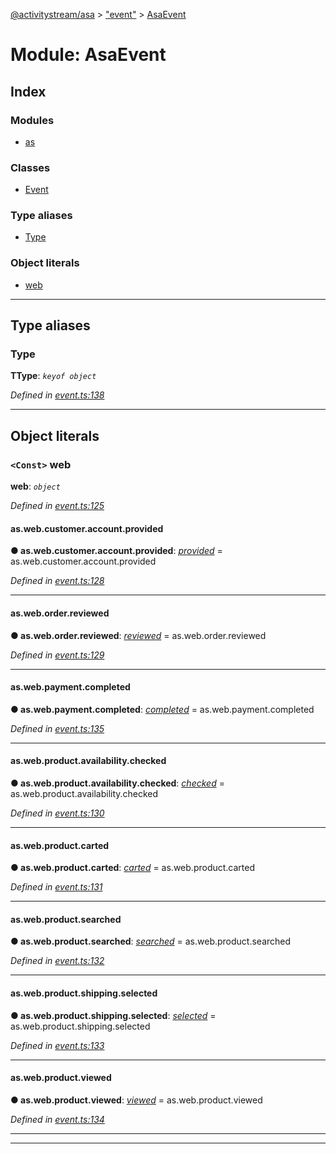 [@activitystream/asa](../README.md) > ["event"](../modules/_event_.md) > [AsaEvent](../modules/_event_.asaevent.md)

# Module: AsaEvent

## Index

### Modules

* [as](_event_.asaevent.as.md)

### Classes

* [Event](../classes/_event_.asaevent.event.md)

### Type aliases

* [Type](_event_.asaevent.md#type)

### Object literals

* [web](_event_.asaevent.md#web)

---

## Type aliases

<a id="type"></a>

###  Type

**ΤType**: *`keyof object`*

*Defined in [event.ts:138](https://github.com/activitystream/asa.js/blob/7fc5aa0/src/event.ts#L138)*

___

## Object literals

<a id="web"></a>

### `<Const>` web

**web**: *`object`*

*Defined in [event.ts:125](https://github.com/activitystream/asa.js/blob/7fc5aa0/src/event.ts#L125)*

<a id="web.as_web_customer_account_provided"></a>

####  as.web.customer.account.provided

**● as.web.customer.account.provided**: *[provided](../classes/_event_.asaevent.as.web.customer.account.provided.md)* =  as.web.customer.account.provided

*Defined in [event.ts:128](https://github.com/activitystream/asa.js/blob/7fc5aa0/src/event.ts#L128)*

___
<a id="web.as_web_order_reviewed"></a>

####  as.web.order.reviewed

**● as.web.order.reviewed**: *[reviewed](../classes/_event_.asaevent.as.web.order.reviewed.md)* =  as.web.order.reviewed

*Defined in [event.ts:129](https://github.com/activitystream/asa.js/blob/7fc5aa0/src/event.ts#L129)*

___
<a id="web.as_web_payment_completed"></a>

####  as.web.payment.completed

**● as.web.payment.completed**: *[completed](../classes/_event_.asaevent.as.web.payment.completed.md)* =  as.web.payment.completed

*Defined in [event.ts:135](https://github.com/activitystream/asa.js/blob/7fc5aa0/src/event.ts#L135)*

___
<a id="web.as_web_product_availability_checked"></a>

####  as.web.product.availability.checked

**● as.web.product.availability.checked**: *[checked](../classes/_event_.asaevent.as.web.product.availability.checked.md)* =  as.web.product.availability.checked

*Defined in [event.ts:130](https://github.com/activitystream/asa.js/blob/7fc5aa0/src/event.ts#L130)*

___
<a id="web.as_web_product_carted"></a>

####  as.web.product.carted

**● as.web.product.carted**: *[carted](../classes/_event_.asaevent.as.web.product.carted.md)* =  as.web.product.carted

*Defined in [event.ts:131](https://github.com/activitystream/asa.js/blob/7fc5aa0/src/event.ts#L131)*

___
<a id="web.as_web_product_searched"></a>

####  as.web.product.searched

**● as.web.product.searched**: *[searched](../classes/_event_.asaevent.as.web.product.searched.md)* =  as.web.product.searched

*Defined in [event.ts:132](https://github.com/activitystream/asa.js/blob/7fc5aa0/src/event.ts#L132)*

___
<a id="web.as_web_product_shipping_selected"></a>

####  as.web.product.shipping.selected

**● as.web.product.shipping.selected**: *[selected](../classes/_event_.asaevent.as.web.product.shipping.selected.md)* =  as.web.product.shipping.selected

*Defined in [event.ts:133](https://github.com/activitystream/asa.js/blob/7fc5aa0/src/event.ts#L133)*

___
<a id="web.as_web_product_viewed"></a>

####  as.web.product.viewed

**● as.web.product.viewed**: *[viewed](../classes/_event_.asaevent.as.web.product.viewed.md)* =  as.web.product.viewed

*Defined in [event.ts:134](https://github.com/activitystream/asa.js/blob/7fc5aa0/src/event.ts#L134)*

___

___

